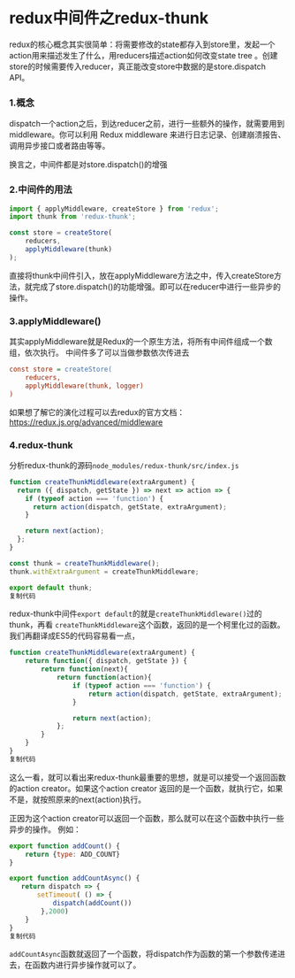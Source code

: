 # redux中间件之redux-thunk

redux的核心概念其实很简单：将需要修改的state都存入到store里，发起一个action用来描述发生了什么，用reducers描述action如何改变state tree 。创建store的时候需要传入reducer，真正能改变store中数据的是store.dispatch API。

### 1.概念

dispatch一个action之后，到达reducer之前，进行一些额外的操作，就需要用到middleware。你可以利用 Redux middleware 来进行日志记录、创建崩溃报告、调用异步接口或者路由等等。

换言之，中间件都是对store.dispatch()的增强

### 2.中间件的用法

```js
import { applyMiddleware, createStore } from 'redux';
import thunk from 'redux-thunk';

const store = createStore(
    reducers, 
    applyMiddleware(thunk)
);
```

直接将thunk中间件引入，放在applyMiddleware方法之中，传入createStore方法，就完成了store.dispatch()的功能增强。即可以在reducer中进行一些异步的操作。

### 3.applyMiddleware()

其实applyMiddleware就是Redux的一个原生方法，将所有中间件组成一个数组，依次执行。 中间件多了可以当做参数依次传进去

```ini
const store = createStore(
    reducers, 
    applyMiddleware(thunk, logger)
)
```

如果想了解它的演化过程可以去redux的官方文档：https://redux.js.org/advanced/middleware

### 4.redux-thunk

分析redux-thunk的源码`node_modules/redux-thunk/src/index.js`

```js
function createThunkMiddleware(extraArgument) {
  return ({ dispatch, getState }) => next => action => {
    if (typeof action === 'function') {
      return action(dispatch, getState, extraArgument);
    }

    return next(action);
  };
}

const thunk = createThunkMiddleware();
thunk.withExtraArgument = createThunkMiddleware;

export default thunk;
复制代码
```

redux-thunk中间件`export default`的就是`createThunkMiddleware()`过的thunk，再看 `createThunkMiddleware`这个函数，返回的是一个柯里化过的函数。我们再翻译成ES5的代码容易看一点，

```javascript
function createThunkMiddleware(extraArgument) {
    return function({ dispatch, getState }) {
        return function(next){
            return function(action){
                if (typeof action === 'function') {
                    return action(dispatch, getState, extraArgument);
                }

                return next(action);
            };
        }
    }
}
复制代码
```

这么一看，就可以看出来redux-thunk最重要的思想，就是可以接受一个返回函数的action creator。如果这个action creator 返回的是一个函数，就执行它，如果不是，就按照原来的next(action)执行。

正因为这个action creator可以返回一个函数，那么就可以在这个函数中执行一些异步的操作。 例如：

```javascript
export function addCount() {
    return {type: ADD_COUNT}
}

export function addCountAsync() {
   return dispatch => {
       setTimeout( () => {
           dispatch(addCount())
        },2000)
    }
}
复制代码
```

`addCountAsync`函数就返回了一个函数，将dispatch作为函数的第一个参数传递进去，在函数内进行异步操作就可以了。
